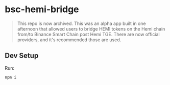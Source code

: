 # bsc-hemi-bridge

> This repo is now archived. This was an alpha app built in one afternoon that allowed users to bridge HEMI tokens on the Hemi chain from/to Binance Smart Chain post Hemi TGE. There are now official providers, and it's recommended those are used.

## Dev Setup

Run:

```sh
npm i
```
